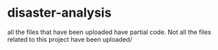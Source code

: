 # disaster-analysis
all the files that have been uploaded have partial code.
Not all the files related to this project have been uploaded/
